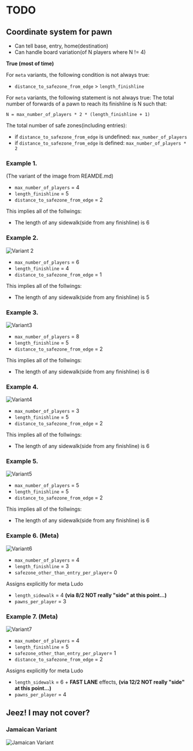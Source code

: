# TODO

## Coordinate system for pawn

- Can tell base, entry, home(destination)
- Can handle board variation(of N players where N != 4)

**True (most of time)**

For `meta` variants, the following condition is not always true:
- `distance_to_safezone_from_edge` > `length_finishline`

For `meta` variants, the following statement is not always true:
The total number of forwards of a pawn to reach its finishline is N such that:
```
N = max_number_of_players * 2 * (length_finishline + 1)
```

The total number of safe zones(including entries):
- if `distance_to_safezone_from_edge` is undefined: `max_number_of_players`
- if `distance_to_safezone_from_edge` is defined: `max_number_of_players * 2`

### Example 1.

(The variant of the image from REAMDE.md)

- `max_number_of_players` = 4
- `length_finishline` = 5
- `distance_to_safezone_from_edge` = 2

This implies all of the follwings:
- The length of any sidewalk(side from any finishline) is 6

### Example 2.

![Variant 2](https://t3.ftcdn.net/jpg/06/57/16/02/360_F_657160213_YMxvQ5ngZGsNdznLIumxUVYJWWHpHZ66.jpg)

- `max_number_of_players` = 6
- `length_finishline` = 4
- `distance_to_safezone_from_edge` = 1

This implies all of the follwings:
- The length of any sidewalk(side from any finishline) is 5

### Example 3.

![Variant3](https://as2.ftcdn.net/v2/jpg/03/53/80/87/1000_F_353808738_2L6Z4tzZsE9t9WvgCiAzSqyAfVxpicCa.jpg)

- `max_number_of_players` = 8
- `length_finishline` = 5
- `distance_to_safezone_from_edge` = 2

This implies all of the follwings:
- The length of any sidewalk(side from any finishline) is 6

### Example 4.

![Variant4](https://i.ytimg.com/vi/vs6pzu-Fpog/maxresdefault.jpg)

- `max_number_of_players` = 3
- `length_finishline` = 5
- `distance_to_safezone_from_edge` = 2

This implies all of the follwings:
- The length of any sidewalk(side from any finishline) is 6

### Example 5.

![Variant5](https://image.winudf.com/v2/image/Y29tLnByb3BoZXRpY2FwcHMua2luZy5sdWRvcGxheV9zY3JlZW5fM18xNTE0NTk2NDY3XzAyNA)

- `max_number_of_players` = 5
- `length_finishline` = 5
- `distance_to_safezone_from_edge` = 2

This implies all of the follwings:
- The length of any sidewalk(side from any finishline) is 6

### Example 6. (Meta)

![Variant6](https://cdn4.vectorstock.com/i/1000x1000/76/38/ludo-board-game-vector-8697638.jpg)

- `max_number_of_players` = 4
- `length_finishline` = 3
- `safezone_other_than_entry_per_player`= 0

Assigns explicitly for meta Ludo
- `length_sidewalk` = 4   **(via 8/2 NOT really "side" at this point...)**
- `pawns_per_player` = 3

### Example 7. (Meta)

![Variant7](https://staranddaisy.in/wp-content/uploads/2023/09/folks-work-3-in-1-ludo-naivri-2_966808fd-14ae-4dae-bf29-2e450a88fe28.jpg)

- `max_number_of_players` = 4
- `length_finishline` = 5
- `safezone_other_than_entry_per_player`= 1
- `distance_to_safezone_from_edge` = 2


Assigns explicitly for meta Ludo
- `length_sidewalk` = 6 + **FAST LANE** effects, **(via 12/2 NOT really "side" at this point...)**
- `pawns_per_player` = 4


## Jeez! I may not cover?

### Jamaican Variant

![Jamaican Variant](https://sweetjamaicashopping.com/cdn/shop/products/IMG-20201029-WA0022__10023_1445x.jpg)